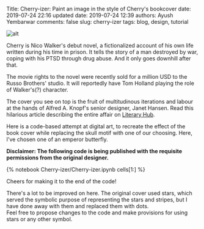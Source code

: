 Title: Cherry-izer: Paint an image in the style of Cherry's bookcover
date: 2019-07-24 22:16
updated date: 2019-07-24 12:39
authors: Ayush Yembarwar
comments: false
slug: cherry-izer
tags: blog, design, tutorial


<!-- PELICAN_BEGIN_SUMMARY -->
![alt]({filename}../images/Cherry-izer/Original.jpg)  

Cherry is Nico Walker's debut novel, a fictionalized account of his own life written during his time in prison. It tells the story of a man destroyed by war, coping with his PTSD through drug abuse. And it only goes downhill after that.  
  
The movie rights to the novel were recently sold for a million USD to the Russo Brothers' studio. It will reportedly have Tom Holland playing the role of Walker's(?) character.  
  
The cover you see on top is the fruit of multitudinous iterations and labour at the hands of Alfred A. Knopf's senior designer, Janet Hansen. Read this hilarious article describing the entire affair on [Literary Hub](https://lithub.com/the-trouble-with-designing-a-book-when-its-author-is-in-jail/).  
<!-- PELICAN_END_SUMMARY -->


Here is a code-based attempt at digital art, to recreate the effect of the book cover while replacing the skull motif with one of our choosing. Here, I've chosen one of an emperor butterfly.  
  
**Disclaimer: The following code is being published with the requisite permissions from the original designer.**  

{% notebook Cherry-izer/Cherry-izer.ipynb cells[1:] %}  
  
Cheers for making it to the end of the code!  
  
There's a lot to be improved on here. The original cover used stars, which served the symbolic purpose of representing the stars and stripes, but I have done away with them and replaced them with dots.   
Feel free to propose changes to the code and make provisions for using stars or any other symbol.  